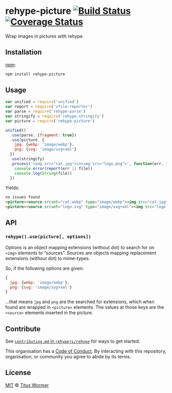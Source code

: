 # rehype-picture [![Build Status][travis-badge]][travis] [![Coverage Status][codecov-badge]][codecov]

Wrap images in pictures with rehype.

## Installation

[npm][]:

```bash
npm install rehype-picture
```

## Usage

```js
var unified = require('unified')
var report = require('vfile-reporter')
var parse = require('rehype-parse')
var stringify = require('rehype-stringify')
var picture = require('rehype-picture')

unified()
  .use(parse, {fragment: true})
  .use(picture, {
    jpg: {webp: 'image/webp'},
    png: {svg: 'image/svg+xml'}
  })
  .use(stringify)
  .process('<img src="cat.jpg">\n<img src="logo.png">', function(err, file) {
    console.error(report(err || file))
    console.log(String(file))
  })
```

Yields:

```html
no issues found
<picture><source srcset="cat.webp" type="image/webp"><img src="cat.jpg"></picture>
<picture><source srcset="logo.svg" type="image/svg+xml"><img src="logo.png"></picture>
```

## API

### `rehype().use(picture[, options])`

Options is an object mapping extensions (without dot) to search for on
`<img>` elements to “sources”.  Sources are objects mapping replacement
extensions (without dot) to mime-types.

So, if the following options are given:

```js
{
  jpg: {webp: 'image/webp'},
  png: {svg: 'image/svg+xml'}
}
```

...that means `jpg` and `png` are the searched for extensions, which when
found are wrapped in `<picture>` elements.  The values at those keys are the
`<source>` elements inserted in the picture.

## Contribute

See [`contributing.md` in `rehypejs/rehype`][contribute] for ways to get
started.

This organisation has a [Code of Conduct][coc].  By interacting with this
repository, organisation, or community you agree to abide by its terms.

## License

[MIT][license] © [Titus Wormer][author]

<!-- Definitions -->

[travis-badge]: https://img.shields.io/travis/rehypejs/rehype-picture.svg

[travis]: https://travis-ci.org/rehypejs/rehype-picture

[codecov-badge]: https://img.shields.io/codecov/c/github/rehypejs/rehype-picture.svg

[codecov]: https://codecov.io/github/rehypejs/rehype-picture

[npm]: https://docs.npmjs.com/cli/install

[license]: license

[author]: http://wooorm.com

[contribute]: https://github.com/rehypejs/rehype/blob/master/contributing.md

[coc]: https://github.com/rehypejs/rehype/blob/master/code-of-conduct.md
